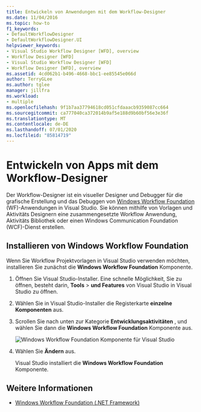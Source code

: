 ```yaml
---
title: Entwickeln von Anwendungen mit dem Workflow-Designer
ms.date: 11/04/2016
ms.topic: how-to
f1_keywords:
- DefaultWorkflowDesigner
- DefaultWorkflowDesigner.UI
helpviewer_keywords:
- Visual Studio Workflow Designer [WFD], overview
- Workflow Designer [WFD]
- Visual Studio Workflow Designer [WFD]
- Workflow Designer [WFD], overview
ms.assetid: 4cd062b1-b496-4668-bbc1-ee85545e066d
author: TerryGLee
ms.author: tglee
manager: jillfra
ms.workload:
- multiple
ms.openlocfilehash: 9f1b7aa37794618cd051cfdaaacb9359087cc664
ms.sourcegitcommit: ca777040ca372014b9af5e188d9b60bf56e3e36f
ms.translationtype: MT
ms.contentlocale: de-DE
ms.lasthandoff: 07/01/2020
ms.locfileid: "85814719"
---
```

# <a name="develop-apps-with-the-workflow-designer"></a>Entwickeln von Apps mit dem Workflow-Designer

Der Workflow-Designer ist ein visueller Designer und Debugger für die grafische Erstellung und das Debuggen von [Windows Workflow Foundation](/dotnet/framework/windows-workflow-foundation/index) (WF)-Anwendungen in Visual Studio. Sie können mithilfe von Vorlagen und Aktivitäts Designern eine zusammengesetzte Workflow Anwendung, Aktivitäts Bibliothek oder einen Windows Communication Foundation (WCF)-Dienst erstellen.

## <a name="install-windows-workflow-foundation"></a>Installieren von Windows Workflow Foundation

Wenn Sie Workflow Projektvorlagen in Visual Studio verwenden möchten, installieren Sie zunächst die **Windows Workflow Foundation** Komponente.

1. Öffnen Sie Visual Studio-Installer. Eine schnelle Möglichkeit, Sie zu öffnen, besteht darin, **Tools**  >  **und Features** von Visual Studio in Visual Studio zu öffnen.

1. Wählen Sie in Visual Studio-Installer die Registerkarte **einzelne Komponenten** aus.

1. Scrollen Sie nach unten zur Kategorie **Entwicklungsaktivitäten** , und wählen Sie dann die **Windows Workflow Foundation** Komponente aus.

   ![Windows Workflow Foundation Komponente für Visual Studio](media/windows-workflow-foundation-component.png)

1. Wählen Sie **Ändern** aus.

   Visual Studio installiert die **Windows Workflow Foundation** Komponente.

## <a name="see-also"></a>Weitere Informationen

- [Windows Workflow Foundation (.NET Framework)](/dotnet/framework/windows-workflow-foundation/index)

